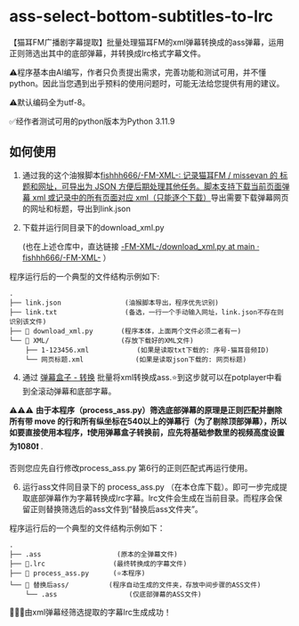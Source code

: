 # ass-select-bottom-subtitles-to-lrc

【猫耳FM广播剧字幕提取】批量处理猫耳FM的xml弹幕转换成的ass弹幕，运用正则筛选出其中的底部弹幕，并转换成lrc格式字幕文件。

⚠️程序基本由AI编写，作者只负责提出需求，完善功能和测试可用，并不懂python。因此当您遇到出乎预料的使用问题时，可能无法给您提供有用的建议。

⚠️默认编码全为utf-8。

✅经作者测试可用的python版本为Python 3.11.9

## 如何使用

1. 通过我的这个油猴脚本[fishhh666/-FM-XML-: 记录猫耳FM / missevan 的 标题和网址，可导出为 JSON 方便后期处理其他任务。脚本支持下载当前页面弹幕 xml 或记录中的所有页面对应 xml（只能逐个下载）](https://github.com/fishhh666/-FM-XML-)导出需要下载弹幕网页的网址和标题，导出到link.json
2. 下载并运行同目录下的download_xml.py

   (也在上述仓库中，直达链接
[-FM-XML-/download_xml.py at main · fishhh666/-FM-XML-](https://github.com/fishhh666/-FM-XML-/blob/main/download_xml.py) ）

程序运行后的一个典型的文件结构示例如下:
```
.
├── link.json                (油猴脚本导出，程序优先识别)
├── link.txt                 (备选，一行一个手动输入网址，link.json不存在则识别该文件)
├── 🐍 download_xml.py       (程序本体，上面两个文件必须二者有一)
└── 📁 XML/                  (存放下载好的XML文件)
    ├── 1-123456.xml            (如果是读取txt下载的: 序号-猫耳音频ID)
    └── 网页标题.xml             (如果是读取json下载的: 网页标题)

```

4. 通过 [弹幕盒子 - 转换](https://danmubox.github.io/convert) 批量将xml转换成ass.⭐到这步就可以在potplayer中看到全滚动弹幕和底部字幕。

⚠️⚠️⚠️ **由于本程序（process_ass.py）筛选底部弹幕的原理是正则匹配并删除所有带 move 的行和所有纵坐标在540以上的弹幕行（为了剔除顶部弹幕），所以如要直接使用本程序，❗使用弹幕盒子转换前，应先将基础参数里的视频高度设置为1080❗** .

否则您应先自行修改process_ass.py 第6行的正则匹配式再运行使用。

6. 运行ass文件同目录下的 process_ass.py （在本仓库下载）。即可一步完成提取底部弹幕作为字幕转换成lrc字幕。lrc文件会生成在当前目录。而程序会保留正则替换筛选后的ass文件到“替换后ass文件夹”。

程序运行后的一个典型的文件结构示例如下：
```
.
├── .ass                   (原本的全弹幕文件)
├── 🎵.lrc                 (最终转换成的字幕文件)
├── 🐍 process_ass.py      (⭐本程序)
└── 📁 替换后ass/          (程序自动生成的文件夹，存放中间步骤的ASS文件)
    └── .ass                  (仅底部弹幕的ASS文件)
```

🎉🎉🎉由xml弹幕经筛选提取的字幕lrc生成成功！

